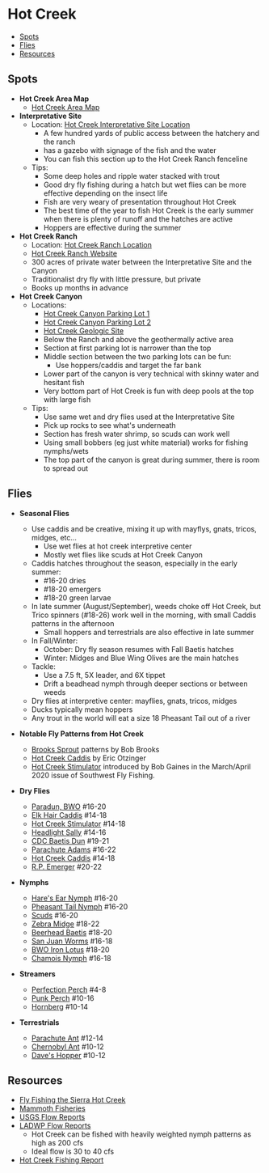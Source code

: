 # Hot Creek

- [Spots](#spots)
- [Flies](#flies)
- [Resources](#resources)

## Spots

- **Hot Creek Area Map**
  - [Hot Creek Area Map](/img/hot-creek.gif)
- **Interpretative Site**
  - Location: [Hot Creek Interpretative Site Location](https://maps.app.goo.gl/VrShBe8kGvkRbxnh8)
    - A few hundred yards of public access between the hatchery and the ranch
    - has a gazebo with signage of the fish and the water
    - You can fish this section up to the Hot Creek Ranch fenceline
  - Tips:
    - Some deep holes and ripple water stacked with trout
    - Good dry fly fishing during a hatch but wet flies can be more effective depending on the insect life
    - Fish are very weary of presentation throughout Hot Creek
    - The best time of the year to fish Hot Creek is the early summer when there is plenty of runoff and the hatches are active
    + Hoppers are effective during the summer
- **Hot Creek Ranch**
  - Location: [Hot Creek Ranch Location](https://maps.app.goo.gl/PZPjBc9EtZ4gcRv47)
  - [Hot Creek Ranch Website](https://www.hotcreekranch.com/)
  - 300 acres of private water between the Interpretative Site and the Canyon
  - Traditionalist dry fly with little pressure, but private
  - Books up months in advance
- **Hot Creek Canyon**
  - Locations:
    - [Hot Creek Canyon Parking Lot 1](https://maps.app.goo.gl/YCp3AdJj4s3EksLv9)
    - [Hot Creek Canyon Parking Lot 2](https://maps.app.goo.gl/Ay37xh65oARYU88t6)
    - [Hot Creek Geologic Site](https://maps.app.goo.gl/4nHNkrjrsdUjZsAh9)
    - Below the Ranch and above the geothermally active area
    - Section at first parking lot is narrower than the top
    - Middle section between the two parking lots can be fun:
      - Use hoppers/caddis and target the far bank
    - Lower part of the canyon is very technical with skinny water and hesitant fish
    - Very bottom part of Hot Creek is fun with deep pools at the top with large fish
  - Tips:
    - Use same wet and dry flies used at the Interpretative Site
    - Pick up rocks to see what's underneath
    - Section has fresh water shrimp, so scuds can work well
    - Using small bobbers (eg just white material) works for fishing nymphs/wets
    - The top part of the canyon is great during summer, there is room to spread out

## Flies

- **Seasonal Flies**
  - Use caddis and be creative, mixing it up with mayflys, gnats, tricos, midges, etc...
    - Use wet flies at hot creek interpretive center
    - Mostly wet flies like scuds at Hot Creek Canyon
  - Caddis hatches throughout the season, especially in the early summer:
    - #16-20 dries
    - #18-20 emergers
    - #18-20 green larvae
  - In late summer (August/September), weeds choke off Hot Creek, but Trico spinners (#18-26) work well in the morning, with small Caddis patterns in the afternoon
    - Small hoppers and terrestrials are also effective in late summer
  - In Fall/Winter:
    - October: Dry fly season resumes with Fall Baetis hatches
    - Winter: Midges and Blue Wing Olives are the main hatches
  - Tackle:
    - Use a 7.5 ft, 5X leader, and 6X tippet
    - Drift a beadhead nymph through deeper sections or between weeds
  - Dry flies at interpretive center: mayflies, gnats, tricos, midges
  - Ducks typically mean hoppers
  - Any trout in the world will eat a size 18 Pheasant Tail out of a river

- **Notable Fly Patterns from Hot Creek**
  - [Brooks Sprout](/img/brooks-sprout.jpg) patterns by Bob Brooks
  - [Hot Creek Caddis](/img/hot-creek-caddis.jpg) by Eric Otzinger
  - [Hot Creek Stimulator](/img/hot-creek-stimulator.jpg) introduced by Bob Gaines in the March/April 2020 issue of Southwest Fly Fishing.
- **Dry Flies**
  - [Paradun, BWO](/img/bwo-parachute-dun.jpg) #16-20
  - [Elk Hair Caddis](/img/elk-hair-caddis.jpg) #14-18
  - [Hot Creek Stimulator](/img/hot-creek-stimulator.jpg) #14-18
  - [Headlight Sally](/img/headlight-sally.jpg) #14-16
  - [CDC Baetis Dun](/img/cdc-baetis-dun.jpg) #19-21
  - [Parachute Adams](/img/parachute-adams.jpg) #16-22
  - [Hot Creek Caddis](/img/hot-creek-caddis.jpg) #14-18
  - [R.P. Emerger](/img/rp-emerger.jpg) #20-22
- **Nymphs**
  - [Hare's Ear Nymph](/img/hares-ear.jpg) #16-20
  - [Pheasant Tail Nymph](/img/pheasant-tail-nymph.jpg) #16-20
  - [Scuds](/img/scud.jpg) #16-20
  - [Zebra Midge](/img/zebra-midge.jpg) #18-22
  - [Beerhead Baetis](/img/beerhead-baetis.jpg) #18-20
  - [San Juan Worms](/img/san-juan-worm.jpg) #16-18
  - [BWO Iron Lotus](/img/bwo-iron-lotus.jpg) #18-20
  - [Chamois Nymph](/img/chamois-nymph.jpg) #16-18
- **Streamers**
  - [Perfection Perch](/img/perfection-perch.jpg) #4-8
  - [Punk Perch](/img/punk-perch.jpg) #10-16
  - [Hornberg](/img/hornberg.jpg) #10-14
- **Terrestrials**
  - [Parachute Ant](/img/parachute-ant.jpg) #12-14
  - [Chernobyl Ant](/img/chernobyl-ant.jpg) #10-12
  - [Dave's Hopper](/img/daves-hopper.jpg) #10-12

## Resources

- [Fly Fishing the Sierra Hot Creek](https://flyfishingthesierra.com/hotcreek.htm)
- [Mammoth Fisheries](/resources/Mammoth-Fisheries-Summer-Trifecta.pdf)
- [USGS Flow Reports](https://waterdata.usgs.gov/monitoring-location/10265150/#parameterCode=00065&period=P7D&showMedian=false)
- [LADWP Flow Reports](https://www.ladwp.com/who-we-are/water-system/los-angeles-aqueduct/la-aqueduct-conditions-reports)
  - Hot Creek can be fished with heavily weighted nymph patterns as high as 200 cfs
  - Ideal flow is 30 to 40 cfs
- [Hot Creek Fishing Report](https://www.californiaflyfishingreports.com/hot-creek)
  